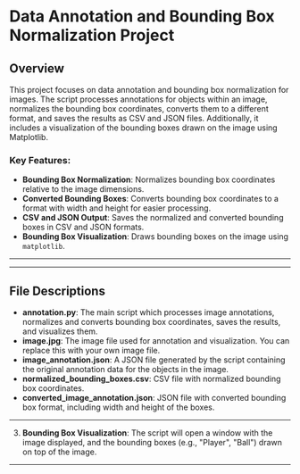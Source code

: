 
# Data Annotation and Bounding Box Normalization Project

## Overview

This project focuses on data annotation and bounding box normalization for images. The script processes annotations for objects within an image, normalizes the bounding box coordinates, converts them to a different format, and saves the results as CSV and JSON files. Additionally, it includes a visualization of the bounding boxes drawn on the image using Matplotlib.

### Key Features:
- **Bounding Box Normalization**: Normalizes bounding box coordinates relative to the image dimensions.
- **Converted Bounding Boxes**: Converts bounding box coordinates to a format with width and height for easier processing.
- **CSV and JSON Output**: Saves the normalized and converted bounding boxes in CSV and JSON formats.
- **Bounding Box Visualization**: Draws bounding boxes on the image using `matplotlib`.

---

---

## File Descriptions

- **annotation.py**: The main script which processes image annotations, normalizes and converts bounding box coordinates, saves the results, and visualizes them.
- **image.jpg**: The image file used for annotation and visualization. You can replace this with your own image file.
- **image_annotation.json**: A JSON file generated by the script containing the original annotation data for the objects in the image.
- **normalized_bounding_boxes.csv**: CSV file with normalized bounding box coordinates.
- **converted_image_annotation.json**: JSON file with converted bounding box format, including width and height of the boxes.

---


3. **Bounding Box Visualization**: The script will open a window with the image displayed, and the bounding boxes (e.g., "Player", "Ball") drawn on top of the image.

---



